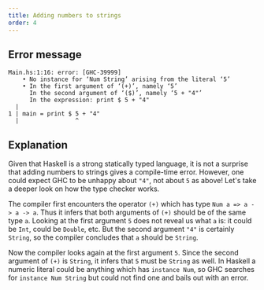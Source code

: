 ```yaml
---
title: Adding numbers to strings
order: 4
---
```


## Error message

```
Main.hs:1:16: error: [GHC-39999]
    • No instance for ‘Num String’ arising from the literal ‘5’
    • In the first argument of ‘(+)’, namely ‘5’
      In the second argument of ‘($)’, namely ‘5 + "4"’
      In the expression: print $ 5 + "4"
  |
1 | main = print $ 5 + "4"
  |                ^
```

## Explanation

Given that Haskell is a strong statically typed language, it is not a surprise that adding numbers to strings gives a compile-time error. However, one could expect GHC to be unhappy about `"4"`, not about `5` as above! Let's take a deeper look on how the type checker works.

The compiler first encounters the operator `(+)` which has type `Num a => a -> a -> a`. Thus it infers that both arguments of `(+)` should be of the same type `a`. Looking at the first argument `5` does not reveal us what `a` is: it could be `Int`, could be `Double`, etc. But the second argument `"4"` is certainly `String`, so the compiler concludes that `a` should be `String`.

Now the compiler looks again at the first argument `5`. Since the second argument of `(+)` is `String`, it infers that `5` must be `String` as well. In Haskell a numeric literal could be anything which has `instance Num`, so GHC searches for `instance Num String` but could not find one and bails out with an error.
